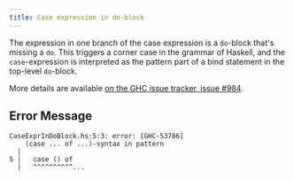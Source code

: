 ```yaml
---
title: Case expression in do-block
---
```


The expression in one branch of the case expression is a `do`-block that's missing a `do`. This triggers a corner case in the grammar of Haskell, and the `case`-expression is interpreted as the pattern part of a bind statement in the top-level `do`-block. 

More details are available [on the GHC issue tracker, issue #984](https://gitlab.haskell.org/ghc/ghc/-/issues/984).

## Error Message

```
CaseExprInDoBlock.hs:5:3: error: [GHC-53786]
    (case ... of ...)-syntax in pattern
  |
5 |   case () of
  |   ^^^^^^^^^^...

```
